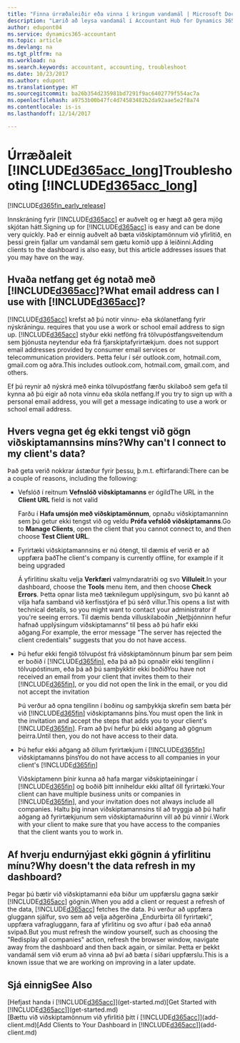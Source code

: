 ```yaml
---
title: "Finna úrræðaleiðir eða vinna í kringum vandamál | Microsoft Docs"
description: "Lærið að leysa vandamál í Accountant Hub for Dynamics 365"
author: edupont04
ms.service: dynamics365-accountant
ms.topic: article
ms.devlang: na
ms.tgt_pltfrm: na
ms.workload: na
ms.search.keywords: accountant, accounting, troubleshoot
ms.date: 10/23/2017
ms.author: edupont
ms.translationtype: HT
ms.sourcegitcommit: ba26b354d235981bd7291f9ac6402779f554ac7a
ms.openlocfilehash: a9753b00b47fc4d74583482b2da92aae5e2f8a74
ms.contentlocale: is-is
ms.lasthandoff: 12/14/2017

---
```

# <a name="troubleshooting-included365acclongincludesd365acclongmdmd"></a><span data-ttu-id="0291e-103">Úrræðaleit [!INCLUDE[d365acc_long](includes/d365acc_long_md.md)]</span><span class="sxs-lookup"><span data-stu-id="0291e-103">Troubleshooting [!INCLUDE[d365acc_long](includes/d365acc_long_md.md)]</span></span>
[!INCLUDE[d365fin_early_release](includes/d365fin_early_release.md.md)]

<span data-ttu-id="0291e-104">Innskráning fyrir [!INCLUDE[d365acc](includes/d365acc_md.md)] er auðvelt og er hægt að gera mjög skjótan hátt.</span><span class="sxs-lookup"><span data-stu-id="0291e-104">Signing up for [!INCLUDE[d365acc](includes/d365acc_md.md)] is easy and can be done very quickly.</span></span> <span data-ttu-id="0291e-105">Það er einnig auðvelt að bæta viðskiptamönnum við yfirlitið, en þessi grein fjallar um vandamál sem gætu komið upp á leiðinni.</span><span class="sxs-lookup"><span data-stu-id="0291e-105">Adding clients to the dashboard is also easy, but this article addresses issues that you may have on the way.</span></span>

## <a name="what-email-address-can-i-use-with-included365accincludesd365accmdmd"></a><span data-ttu-id="0291e-106">Hvaða netfang get ég notað með [!INCLUDE[d365acc](includes/d365acc_md.md)]?</span><span class="sxs-lookup"><span data-stu-id="0291e-106">What email address can I use with [!INCLUDE[d365acc](includes/d365acc_md.md)]?</span></span>
[!INCLUDE[d365acc](includes/d365acc_md.md)]<span data-ttu-id="0291e-107"> krefst að þú notir vinnu- eða skólanetfang fyrir nýskráningu.</span><span class="sxs-lookup"><span data-stu-id="0291e-107"> requires that you use a work or school email address to sign up.</span></span> [!INCLUDE[d365acc](includes/d365acc_md.md)]<span data-ttu-id="0291e-108"> styður ekki netföng frá tölvupóstfangsveitendum sem þjónusta neytendur eða frá fjarskiptafyrirtækjum.</span><span class="sxs-lookup"><span data-stu-id="0291e-108"> does not support email addresses provided by consumer email services or telecommunication providers.</span></span> <span data-ttu-id="0291e-109">Þetta felur í sér outlook.com, hotmail.com, gmail.com og aðra.</span><span class="sxs-lookup"><span data-stu-id="0291e-109">This includes outlook.com, hotmail.com, gmail.com, and others.</span></span>  

<span data-ttu-id="0291e-110">Ef þú reynir að nýskrá með einka tölvupóstfang færðu skilaboð sem gefa til kynna að þú eigir að nota vinnu eða skóla netfang.</span><span class="sxs-lookup"><span data-stu-id="0291e-110">If you try to sign up with a personal email address, you will get a message indicating to use a work or school email address.</span></span>  

## <a name="why-cant-i-connect-to-my-clients-data"></a><span data-ttu-id="0291e-111">Hvers vegna get ég ekki tengst við gögn viðskiptamannsins míns?</span><span class="sxs-lookup"><span data-stu-id="0291e-111">Why can't I connect to my client's data?</span></span>
<span data-ttu-id="0291e-112">Það geta verið nokkrar ástæður fyrir þessu, þ.m.t. eftirfarandi:</span><span class="sxs-lookup"><span data-stu-id="0291e-112">There can be a couple of reasons, including the following:</span></span>

- <span data-ttu-id="0291e-113">Vefslóð í reitnum **Vefnslóð viðskiptamanns** er ógild</span><span class="sxs-lookup"><span data-stu-id="0291e-113">The URL in the **Client URL** field is not valid</span></span>  

  <span data-ttu-id="0291e-114">Farðu í **Hafa umsjón með viðskiptamönnum**, opnaðu viðskiptamanninn sem þú getur ekki tengst við og veldu **Prófa vefslóð viðskiptamanns**.</span><span class="sxs-lookup"><span data-stu-id="0291e-114">Go to **Manage Clients**, open the client that you cannot connect to, and then choose **Test Client URL**.</span></span>  
- <span data-ttu-id="0291e-115">Fyrirtæki viðskiptamannsins er nú ótengt, til dæmis ef verið er að uppfæra það</span><span class="sxs-lookup"><span data-stu-id="0291e-115">The client's company is currently offline, for example if it being upgraded</span></span>

  <span data-ttu-id="0291e-116">Á yfirlitinu skaltu velja **Verkfæri** valmyndaratriði og svo **Villuleit**.</span><span class="sxs-lookup"><span data-stu-id="0291e-116">In your dashboard, choose the **Tools** menu item, and then choose **Check Errors**.</span></span> <span data-ttu-id="0291e-117">Þetta opnar lista með tæknilegum upplýsingum, svo þú kannt að vilja hafa samband við kerfisstjóra ef þú sérð villur.</span><span class="sxs-lookup"><span data-stu-id="0291e-117">This opens a list with technical details, so you might want to contact your administrator if you're seeing errors.</span></span> <span data-ttu-id="0291e-118">Til dæmis benda villuskilaboðin „Netþjónninn hefur hafnað upplýsingum viðskiptamanns“ til þess að þú hafir ekki aðgang.</span><span class="sxs-lookup"><span data-stu-id="0291e-118">For example, the error message "The server has rejected the client credentials" suggests that you do not have access.</span></span>  
- <span data-ttu-id="0291e-119">Þú hefur ekki fengið tölvupóst frá viðskiptamönnum þínum þar sem þeim er boðið í [!INCLUDE[d365fin](includes/d365fin_md.md)], eða þá að þú opnaðir ekki tengilinn í tölvupóstinum, eða þá að þú samþykktir ekki boðið</span><span class="sxs-lookup"><span data-stu-id="0291e-119">You have not received an email from your client that invites them to their [!INCLUDE[d365fin](includes/d365fin_md.md)], or you did not open the link in the email, or you did not accept the invitation</span></span>

  <span data-ttu-id="0291e-120">Þú verður að opna tengilinn í boðinu og samþykkja skrefin sem bæta þér við [!INCLUDE[d365fin](includes/d365fin_md.md)] viðskiptamanns þíns.</span><span class="sxs-lookup"><span data-stu-id="0291e-120">You must open the link in the invitation and accept the steps that adds you to your client's [!INCLUDE[d365fin](includes/d365fin_md.md)].</span></span> <span data-ttu-id="0291e-121">Fram að því hefur þú ekki aðgang að gögnum þeirra.</span><span class="sxs-lookup"><span data-stu-id="0291e-121">Until then, you do not have access to their data.</span></span>  
- <span data-ttu-id="0291e-122">Þú hefur ekki aðgang að öllum fyrirtækjum í [!INCLUDE[d365fin](includes/d365fin_md.md)] viðskiptamanns þíns</span><span class="sxs-lookup"><span data-stu-id="0291e-122">You do not have access to all companies in your client's [!INCLUDE[d365fin](includes/d365fin_md.md)]</span></span>

  <span data-ttu-id="0291e-123">Viðskiptamenn þínir kunna að hafa margar viðskiptaeiningar í [!INCLUDE[d365fin](includes/d365fin_md.md)] og boðið þitt inniheldur ekki alltaf öll fyrirtæki.</span><span class="sxs-lookup"><span data-stu-id="0291e-123">Your client can have multiple business units or companies in [!INCLUDE[d365fin](includes/d365fin_md.md)], and your invitation does not always include all companies.</span></span> <span data-ttu-id="0291e-124">Haltu þig innan viðskiptamannsins til að tryggja að þú hafir aðgang að fyrirtækjunum sem viðskiptamaðurinn vill að þú vinnir í.</span><span class="sxs-lookup"><span data-stu-id="0291e-124">Work with your client to make sure that you have access to the companies that the client wants you to work in.</span></span>  

## <a name="why-doesnt-the-data-refresh-in-my-dashboard"></a><span data-ttu-id="0291e-125">Af hverju endurnýjast ekki gögnin á yfirlitinu mínu?</span><span class="sxs-lookup"><span data-stu-id="0291e-125">Why doesn't the data refresh in my dashboard?</span></span>
<span data-ttu-id="0291e-126">Þegar þú bætir við viðskiptamanni eða biður um uppfærslu gagna sækir [!INCLUDE[d365acc](includes/d365acc_md.md)] gögnin.</span><span class="sxs-lookup"><span data-stu-id="0291e-126">When you add a client or request a refresh of the data, [!INCLUDE[d365acc](includes/d365acc_md.md)] fetches the data.</span></span> <span data-ttu-id="0291e-127">Þú verður að uppfæra gluggann sjálfur, svo sem að velja aðgerðina „Endurbirta öll fyrirtæki“, uppfæra vafragluggann, fara af yfirlitinu og svo aftur í það eða annað svipað.</span><span class="sxs-lookup"><span data-stu-id="0291e-127">But you must refresh the window yourself, such as choosing the "Redisplay all companies" action, refresh the browser window, navigate away from the dashboard and then back again, or similar.</span></span> <span data-ttu-id="0291e-128">Þetta er þekkt vandamál sem við erum að vinna að því að bæta í síðari uppfærslu.</span><span class="sxs-lookup"><span data-stu-id="0291e-128">This is a known issue that we are working on improving in a later update.</span></span>  

## <a name="see-also"></a><span data-ttu-id="0291e-129">Sjá einnig</span><span class="sxs-lookup"><span data-stu-id="0291e-129">See Also</span></span>
<span data-ttu-id="0291e-130">[Hefjast handa í [!INCLUDE[d365acc](includes/d365acc_md.md)]](get-started.md)</span><span class="sxs-lookup"><span data-stu-id="0291e-130">[Get Started with [!INCLUDE[d365acc](includes/d365acc_md.md)]](get-started.md)</span></span>  
<span data-ttu-id="0291e-131">[Bættu við viðskiptamönnum við yfirlitið þitt í [!INCLUDE[d365acc](includes/d365acc_md.md)]](add-client.md)</span><span class="sxs-lookup"><span data-stu-id="0291e-131">[Add Clients to Your Dashboard in [!INCLUDE[d365acc](includes/d365acc_md.md)]](add-client.md)</span></span>  


